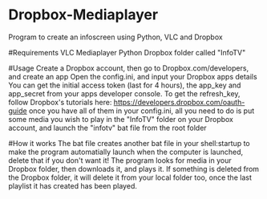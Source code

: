 # Dropbox-Mediaplayer
Program to create an infoscreen using Python, VLC and Dropbox

#Requirements
VLC Mediaplayer
Python
Dropbox folder called "InfoTV"

#Usage
Create a Dropbox account, then go to Dropbox.com/developers, and create an app
Open the config.ini, and input your Dropbox apps details
You can get the initial access token (last for 4 hours), the app_key and app_secret from your apps developer console.
To get the refresh_key, follow Dropbox's tutorials here: https://developers.dropbox.com/oauth-guide
once you have all of them in your config.ini, all you need to do is put some media you wish to play in the "InfoTV" folder on your Dropbox account, and launch the "infotv" bat file from the root folder

#How it works
The bat file creates another bat file in your shell:startup to make the program automatially launch when the computer is launched, delete that if you don't want it!
The program looks for media in your Dropbox folder, then downloads it, and plays it. If something is deleted from the Dropbox folder, it will delete it from your local folder too, once the last playlist it has created has been played.
